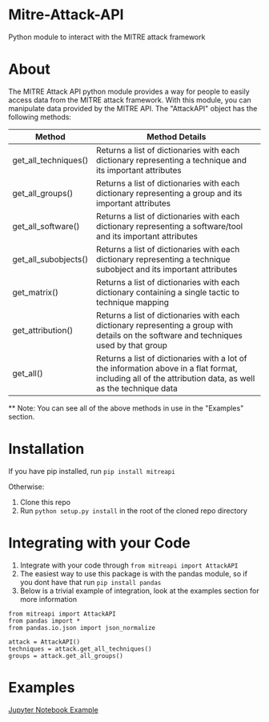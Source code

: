 # Mitre-Attack-API
Python module to interact with the MITRE attack framework

# About
The MITRE Attack API python module provides a way for people to easily access data from the MITRE attack framework. With this module, you can manipulate data provided by the MITRE API. The "AttackAPI" object has the following methods:

| Method        | Method Details           | 
| ------------- |-------------| 
| get_all_techniques()      | Returns a list of dictionaries with each dictionary representing a technique and its important attributes | 
| get_all_groups()      | Returns a list of dictionaries with each dictionary representing a group and its important attributes      | 
| get_all_software() | Returns a list of dictionaries with each dictionary representing a software/tool and its important attributes      | 
| get_all_subobjects()      | Returns a list of dictionaries with each dictionary representing a technique subobject and its important attributes      | 
| get_matrix() | Returns a list of dictionaries with each dictionary containing a single tactic to technique mapping      | 
| get_attribution() | Returns a list of dictionaries with each dictionary representing a group with details on the software and techniques used by that group     | 
| get_all() | Returns a list of dictionaries with a lot of the information above in a flat format, including all of the attribution data, as well as the technique data       | 

** Note: You can see all of the above methods in use in the "Examples" section.

# Installation
If you have pip installed, run `pip install mitreapi`

Otherwise:
1. Clone this repo
2. Run `python setup.py install` in the root of the cloned repo directory

# Integrating with your Code
1. Integrate with your code through  `from mitreapi import AttackAPI`
2. The easiest way to use this package is with the pandas module, so if you dont have that run `pip install pandas`
3. Below is a trivial example of integration, look at the examples section for more information
```
from mitreapi import AttackAPI
from pandas import *
from pandas.io.json import json_normalize

attack = AttackAPI()
techniques = attack.get_all_techniques()
groups = attack.get_all_groups()
```
# Examples
[Jupyter Notebook Example](Examples.ipynb)

